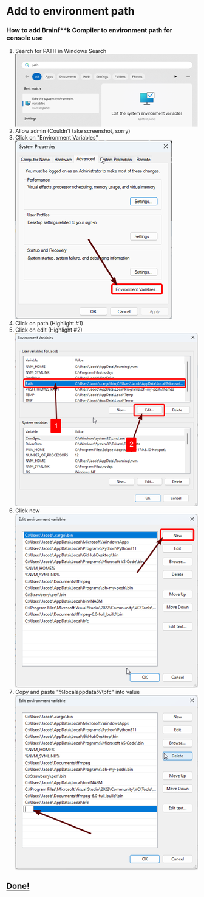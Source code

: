 # Add to environment path
### How to add Brainf\*\*k Compiler to environment path for console use
1. Search for PATH in Windows Search
![](https://raw.githubusercontent.com/bfcompiler/assets/main/obsidian/bfc-winstaller/images/path/se.png)
2. Allow admin (Couldn't take screenshot, sorry)
3. Click on "Environment Variables"
![](https://raw.githubusercontent.com/bfcompiler/assets/main/obsidian/bfc-winstaller/images/path/ev.png)
4. Click on path (Highlight #1)
5. Click on edit (Highlight #2)
![](https://raw.githubusercontent.com/bfcompiler/assets/main/obsidian/bfc-winstaller/images/path/ov.png)
6. Click new 
![](https://raw.githubusercontent.com/bfcompiler/assets/main/obsidian/bfc-winstaller/images/path/nv.png)
7. Copy and paste "%localappdata%\\bfc" into value
![](https://raw.githubusercontent.com/bfcompiler/assets/main/obsidian/bfc-winstaller/images/path/sv.png)

## [Done!](/bfc-winstaller/)